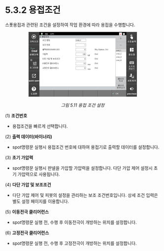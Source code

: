 # 5.3.2 용접조건

스폿용접과 관련된 조건을 설정하여 작업 환경에 따라 용접을 수행합니다.

<p align=center>
<img src="../../../_assets/image_75.png" width="70%"></img>
<em><p align="center">그림 5.11 용접 조건 설정</p></em>
</p>

(1)  **조건번호**
-    용접조건을 빠르게 선택합니다.
  
(2)  **출력 데이터(바이너리)**
-    spot명령문 실행시 용접조건 번호에 대하여 용접기로 출력할 데이터를 설정합니다.
  
(3)  **초기 가압력**
-    spot명령문 실행시 판넬을 가압할 가압력을 설정합니다. 다단 가압 제어 설정시 초기 가압력으로 사용됩니다.

(4)  **다단 가압 및 보조조건**
-   다단 가압 제어 및 피봇의 설정을 관리하는 보조 조건번호입니다. 상세 조건 입력은 별도 설정 페이지를 이용합니다.


(5)  **이동전극 클리어런스**
-   spot명령문 실행 전, 수행 후 이동전극이 개방하는 위치를 설정합니다.

(6)  **고정전극 클리어런스**
-   spot명령문 실행 전, 수행 후 고정전극이 개방하는 위치를 설정합니다.
